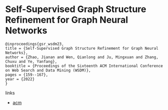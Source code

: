 # Self-Supervised Graph Structure Refinement for Graph Neural Networks

```
@inproceedings{gsr_wsdm23,
title = {Self-Supervised Graph Structure Refinement for Graph Neural Networks},
author = {Zhao, Jianan and Wen, Qianlong and Ju, Mingxuan and Zhang, Chuxu and Ye, Yanfang},
booktitle = {Proceedings of the Sixteenth ACM International Conference on Web Search and Data Mining (WSDM)},
pages = {159--167},
year = {2022}
}
```

links
- [acm](https://dl.acm.org/doi/10.1145/3539597.3570455)
